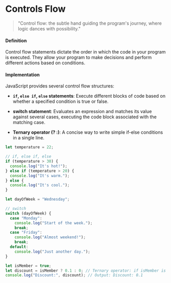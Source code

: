 # Controls Flow
<!--- introduction --->
> "Control flow: the subtle hand guiding the program's journey, where logic dances with possibility."

<!--- explanation --->
#### Definition
Control flow statements dictate the order in which the code in your program is executed. They allow your program to make decisions and perform different actions based on conditions.

#### Implementation

JavaScript provides several control flow structures:

- **`if`, `else if`, `else` statements**: Execute different blocks of code based on whether a specified condition is true or false.

- **switch statement**: Evaluates an expression and matches its value against several cases, executing the code block associated with the matching case.

- **Ternary operator (? :)**: A concise way to write simple if-else conditions in a single line.

```js
let temperature = 22;

// if, else if, else
if (temperature > 30) {
  console.log("It's hot!");
} else if (temperature > 20) {
  console.log("It's warm.");
} else {
  console.log("It's cool.");
}

let dayOfWeek = "Wednesday";

// switch
switch (dayOfWeek) {
  case "Monday":
    console.log("Start of the week.");
    break;
  case "Friday":
    console.log("Almost weekend!");
    break;
  default:
    console.log("Just another day.");
}

let isMember = true;
let discount = isMember ? 0.1 : 0; // Ternary operator: if isMember is true, discount is 0.1, otherwise 0
console.log("Discount:", discount); // Output: Discount: 0.1
```